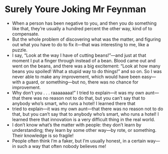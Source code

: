 # Surely Youre Joking Mr Feynman
- When a person has been negative to you, and then you do something like that, they’re usually a hundred percent the other way, kind of to compensate.
- But the whole problem of discovering what was the matter, and figuring out what you have to do to fix it—that was interesting to me, like a puzzle.
- I say, “Look at the way I have of cutting beans!”—and just at that moment I put a finger through instead of a bean. Blood came out and went on the beans, and there was a big excitement: “Look at how many beans you spoiled! What a stupid way to do things!” and so on. So I was never able to make any improvement, which would have been easy—with a guard, or something—but no, there was no chance for improvement.
- Why don’t you . . . raaaaaaaa!” I tried to explain—it was my own aunt—that there was no reason not to do that, but you can’t say that to anybody who’s smart, who runs a hotel! I learned there that
- tried to explain—it was my own aunt—that there was no reason not to do that, but you can’t say that to anybody who’s smart, who runs a hotel! I learned there that innovation is a very difficult thing in the real world.
- I don’t know what’s the matter with people: they don’t learn by understanding; they learn by some other way—by rote, or something. Their knowledge is so fragile!
- People often think I’m a faker, but I’m usually honest, in a certain way—in such a way that often nobody believes me!
